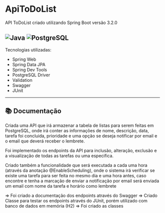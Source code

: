 # ApiToDoList

API ToDoList criado utilizando Spring Boot versão 3.2.0

![Java](https://img.shields.io/badge/java-%23ED8B00.svg?style=for-the-badge&logo=openjdk&logoColor=white)
![PostgreSQL](https://img.shields.io/badge/PostgreSQL-000?style=for-the-badge&logo=postgresql)
-----------------------------------------

Tecnologias utilizadas:
- Spring Web
- Spring Data JPA
- Spring Dev Tools
- PostgreSQL Driver
- Validation
- Swagger
- JUnit

-----------------------------------------

## 📚 Documentação

Criada uma API que irá armazenar a tabela de listas para serem feitas em PostgreSQL, onde irá conter as informações de nome, descrição, data, tarefa foi concluida, prioridade e uma opção se deseja notificar por email e o email que deverá receber o lembrete.

Foi implementado os endpoints da API para inclusão, alteração, exclusão e a visualização de todas as tarefas ou uma especifica.

Criado também a funcionalidade que será executada a cada uma hora (através da anotação @EnableScheduling), onde o sistema irá verificar se existe uma tarefa para ser feita no mesmo dia e uma hora antes, caso encontre e tenha a marcação de enviar a notificação por email será enviada um email com nome da tarefa e horário como lembrete

=> Foi criado a documentação dos endpoints através do Swagger
=> Criado Classe para testar os endpoints através do JUnit, porém utilizado com banco de dados em memória (H2)
=> Foi criado as classes
